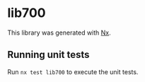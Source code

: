 # lib700

This library was generated with [Nx](https://nx.dev).

## Running unit tests

Run `nx test lib700` to execute the unit tests.

